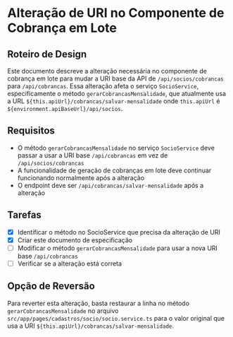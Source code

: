 # Alteração de URI no Componente de Cobrança em Lote

## Roteiro de Design

Este documento descreve a alteração necessária no componente de cobrança em lote para mudar a URI base da API de `/api/socios/cobrancas` para `/api/cobrancas`. Essa alteração afeta o serviço `SocioService`, especificamente o método `gerarCobrancasMensalidade`, que atualmente usa a URL `${this.apiUrl}/cobrancas/salvar-mensalidade` onde `this.apiUrl` é `${environment.apiBaseUrl}/api/socios`.

## Requisitos

- O método `gerarCobrancasMensalidade` no serviço `SocioService` deve passar a usar a URI base `/api/cobrancas` em vez de `/api/socios/cobrancas`
- A funcionalidade de geração de cobranças em lote deve continuar funcionando normalmente após a alteração
- O endpoint deve ser `/api/cobrancas/salvar-mensalidade` após a alteração

## Tarefas

- [x] Identificar o método no SocioService que precisa da alteração de URI
- [x] Criar este documento de especificação
- [ ] Modificar o método `gerarCobrancasMensalidade` para usar a nova URI base `/api/cobrancas`
- [ ] Verificar se a alteração está correta

## Opção de Reversão

Para reverter esta alteração, basta restaurar a linha no método `gerarCobrancasMensalidade` no arquivo `src/app/pages/cadastros/socio/socio.service.ts` para o valor original que usa a URI `${this.apiUrl}/cobrancas/salvar-mensalidade`.